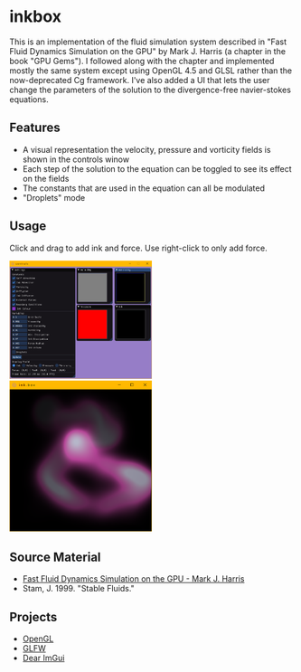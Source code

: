 # inkbox

This is an implementation of the fluid simulation system described in "Fast Fluid Dynamics Simulation on the GPU" by Mark J. Harris (a chapter in the book "GPU Gems"). I followed along with the chapter and implemented mostly the same system except using OpenGL 4.5 and GLSL rather than the now-deprecated Cg framework. I've also added a UI that lets the user change the parameters of the solution to the divergence-free navier-stokes equations. 

## Features
- A visual representation the velocity, pressure and vorticity fields is shown in the controls winow
- Each step of the solution to the equation can be toggled to see its effect on the fields
- The constants that are used in the equation can all be modulated
- "Droplets" mode

## Usage
Click and drag to add ink and force. Use right-click to only add force.

<img width="50%" height="50%" src="images/screen1.png">
<img width="50%" height="50%" src="images/screen2.png">

## Source Material
- [Fast Fluid Dynamics Simulation on the GPU - Mark J. Harris](https://developer.download.nvidia.com/books/HTML/gpugems/gpugems_ch38.html)
- Stam, J. 1999. "Stable Fluids."

## Projects
- [OpenGL](https://www.opengl.org/)
- [GLFW](https://www.glfw.org/)
- [Dear ImGui](https://github.com/ocornut/imgui)
